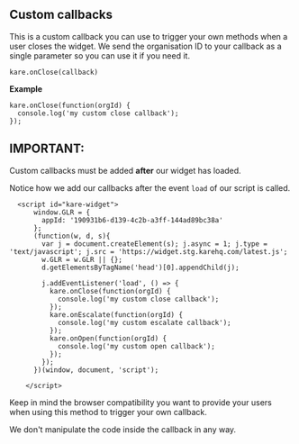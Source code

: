 ## Custom callbacks

This is a custom callback you can use to trigger your own methods when a user closes the widget. We send the organisation ID to your callback as a single parameter so you can use it if you need it.



`kare.onClose(callback)`

**Example**
             
```
kare.onClose(function(orgId) {
  console.log('my custom close callback');
});

```

## IMPORTANT:

Custom callbacks must be added **after** our widget has loaded.

Notice how we add our callbacks after the event `load` of our script is called.

```
  <script id="kare-widget">
      window.GLR = {
        appId: '190931b6-d139-4c2b-a3ff-144ad89bc38a'
      };
      (function(w, d, s){
        var j = document.createElement(s); j.async = 1; j.type = 'text/javascript'; j.src = 'https://widget.stg.karehq.com/latest.js';
        w.GLR = w.GLR || {};
        d.getElementsByTagName('head')[0].appendChild(j);

        j.addEventListener('load', () => {
          kare.onClose(function(orgId) {
            console.log('my custom close callback');
          });
          kare.onEscalate(function(orgId) {
            console.log('my custom escalate callback');
          });
          kare.onOpen(function(orgId) {
            console.log('my custom open callback');
          });
        });
      })(window, document, 'script');
      
    </script>
```

Keep in mind the browser compatibility you want to provide your users when using this method to trigger your own callback.

We don't manipulate the code inside the callback in any way.